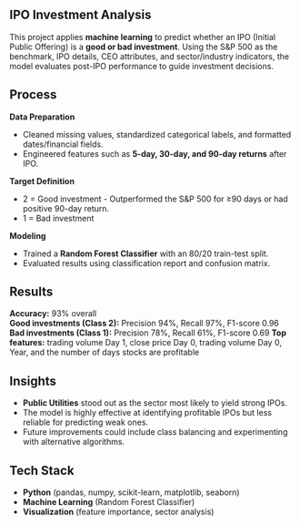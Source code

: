 ## IPO Investment Analysis  

This project applies **machine learning** to predict whether an IPO (Initial Public Offering) is a **good or bad investment**. Using the S&P 500 as the benchmark, IPO details, CEO attributes, and sector/industry indicators, the model evaluates post-IPO performance to guide investment decisions.  

## Process  

**Data Preparation**  
  - Cleaned missing values, standardized categorical labels, and formatted dates/financial fields.  
  - Engineered features such as **5-day, 30-day, and 90-day returns** after IPO.  

**Target Definition**  
  - 2 = Good investment - Outperformed the S&P 500 for ≥90 days or had positive 90-day return.  
  - 1 = Bad investment  

**Modeling**  
  - Trained a **Random Forest Classifier** with an 80/20 train-test split.  
  - Evaluated results using classification report and confusion matrix.  

## Results  

**Accuracy:** 93% overall  
**Good investments (Class 2):** Precision 94%, Recall 97%, F1-score 0.96  
**Bad investments (Class 1):** Precision 78%, Recall 61%, F1-score 0.69
**Top features:** trading volume Day 1, close price Day 0, trading volume Day 0, Year, and the number of days stocks are profitable  

## Insights  

- **Public Utilities** stood out as the sector most likely to yield strong IPOs.  
- The model is highly effective at identifying profitable IPOs but less reliable for predicting weak ones.  
- Future improvements could include class balancing and experimenting with alternative algorithms.  

## Tech Stack  

- **Python** (pandas, numpy, scikit-learn, matplotlib, seaborn)  
- **Machine Learning** (Random Forest Classifier)  
- **Visualization** (feature importance, sector analysis) 
